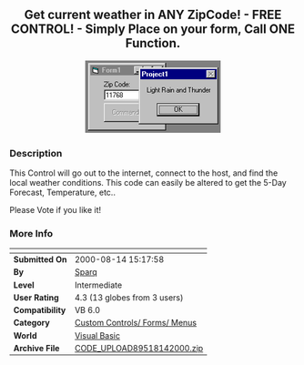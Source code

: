 ﻿<div align="center">

## Get current weather in ANY ZipCode\! \- FREE CONTROL\! \- Simply Place on your form, Call ONE Function\.

<img src="PIC2000814152349164.gif">
</div>

### Description

This Control will go out to the internet, connect to the host, and find the local weather conditions. This code can easily be altered to get the 5-Day Forecast, Temperature, etc..

Please Vote if you like it!
 
### More Info
 


<span>             |<span>
---                |---
**Submitted On**   |2000-08-14 15:17:58
**By**             |[Sparq](https://github.com/Planet-Source-Code/PSCIndex/blob/master/ByAuthor/sparq.md)
**Level**          |Intermediate
**User Rating**    |4.3 (13 globes from 3 users)
**Compatibility**  |VB 6\.0
**Category**       |[Custom Controls/ Forms/  Menus](https://github.com/Planet-Source-Code/PSCIndex/blob/master/ByCategory/custom-controls-forms-menus__1-4.md)
**World**          |[Visual Basic](https://github.com/Planet-Source-Code/PSCIndex/blob/master/ByWorld/visual-basic.md)
**Archive File**   |[CODE\_UPLOAD89518142000\.zip](https://github.com/Planet-Source-Code/sparq-get-current-weather-in-any-zipcode-free-control-simply-place-on-your-form-call-one-f__1-10680/archive/master.zip)








